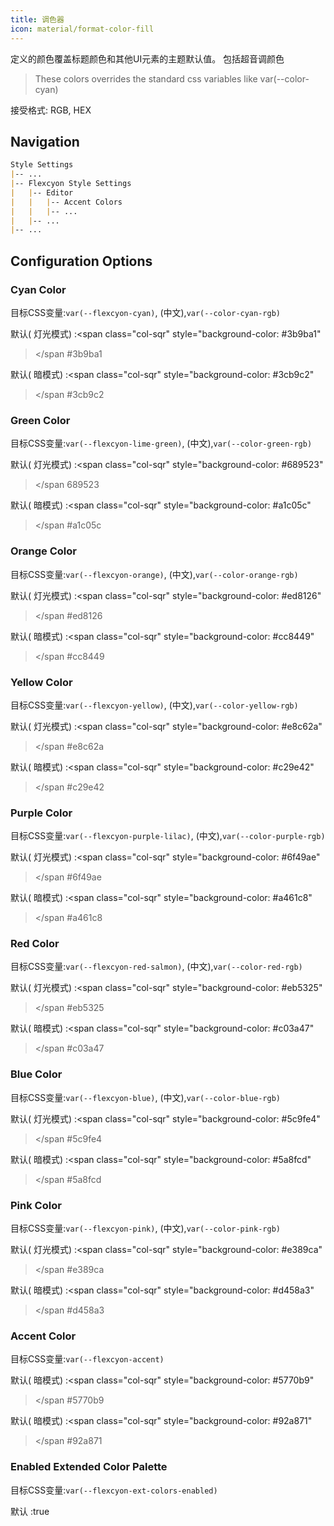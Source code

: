 ```yaml
---
title: 调色器
icon: material/format-color-fill
---
```


定义的颜色覆盖标题颜色和其他UI元素的主题默认值。
包括超音调颜色
> These colors overrides the standard css variables like var(--color-cyan)

接受格式: RGB, HEX

## Navigation
```md
Style Settings
|-- ...
|-- Flexcyon Style Settings
|   |-- Editor
|   |   |-- Accent Colors
|   |   |-- ...
|   |-- ...
|-- ...
```

## Configuration Options

### Cyan Color
目标CSS变量:`var(--flexcyon-cyan)`, (中文),`var(--color-cyan-rgb)`

默认( 灯光模式) :<span class="col-sqr" style="background-color: #3b9ba1"
></span
>#3b9ba1

默认( 暗模式) :<span class="col-sqr" style="background-color: #3cb9c2"
></span
>#3cb9c2

### Green Color
目标CSS变量:`var(--flexcyon-lime-green)`, (中文),`var(--color-green-rgb)`

默认( 灯光模式) :<span class="col-sqr" style="background-color: #689523"
></span
>689523

默认( 暗模式) :<span class="col-sqr" style="background-color: #a1c05c"
></span
>#a1c05c

### Orange Color
目标CSS变量:`var(--flexcyon-orange)`, (中文),`var(--color-orange-rgb)`

默认( 灯光模式) :<span class="col-sqr" style="background-color: #ed8126"
></span
>#ed8126

默认( 暗模式) :<span class="col-sqr" style="background-color: #cc8449"
></span
>#cc8449

### Yellow Color
目标CSS变量:`var(--flexcyon-yellow)`, (中文),`var(--color-yellow-rgb)`

默认( 灯光模式) :<span class="col-sqr" style="background-color: #e8c62a"
></span
>#e8c62a

默认( 暗模式) :<span class="col-sqr" style="background-color: #c29e42"
></span
>#c29e42

### Purple Color
目标CSS变量:`var(--flexcyon-purple-lilac)`, (中文),`var(--color-purple-rgb)`

默认( 灯光模式) :<span class="col-sqr" style="background-color: #6f49ae"
></span
>#6f49ae

默认( 暗模式) :<span class="col-sqr" style="background-color: #a461c8"
></span
>#a461c8

### Red Color
目标CSS变量:`var(--flexcyon-red-salmon)`, (中文),`var(--color-red-rgb)`

默认( 灯光模式) :<span class="col-sqr" style="background-color: #eb5325"
></span
>#eb5325

默认( 暗模式) :<span class="col-sqr" style="background-color: #c03a47"
></span
>#c03a47

### Blue Color
目标CSS变量:`var(--flexcyon-blue)`, (中文),`var(--color-blue-rgb)`

默认( 灯光模式) :<span class="col-sqr" style="background-color: #5c9fe4"
></span
>#5c9fe4

默认( 暗模式) :<span class="col-sqr" style="background-color: #5a8fcd"
></span
>#5a8fcd

### Pink Color
目标CSS变量:`var(--flexcyon-pink)`, (中文),`var(--color-pink-rgb)`

默认( 灯光模式) :<span class="col-sqr" style="background-color: #e389ca"
></span
>#e389ca

默认( 暗模式) :<span class="col-sqr" style="background-color: #d458a3"
></span
>#d458a3

### Accent Color
目标CSS变量:`var(--flexcyon-accent)`

默认( 暗模式) :<span class="col-sqr" style="background-color: #5770b9"
></span
>#5770b9

默认( 暗模式) :<span class="col-sqr" style="background-color: #92a871"
></span
>#92a871

### Enabled Extended Color Palette
目标CSS变量:`var(--flexcyon-ext-colors-enabled)`

默认 :true